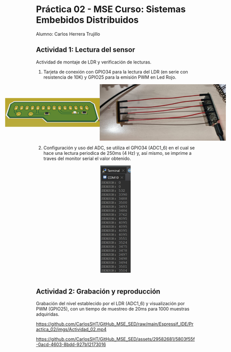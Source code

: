 Práctica 02 - MSE Curso: Sistemas Embebidos Distribuidos
====================

Alumno: Carlos Herrera Trujillo


## Actividad 1: Lectura del sensor

Actividad de montaje de LDR y verificación de lecturas.

1. Tarjeta de conexión con GPIO34 para la lectura del LDR (en serie con resistencia de 10K) y 
GPIO25 para la emisión PWM en Led Rojo.
 

<div style="display: flex; justify-content: center; align-items: center; ">
	<img src="./imgs/fig1.png" alt="Modelo 3D" width="300">
	<img src="./imgs/fig2.png" alt="CableadoHardware" width="400">
</div>

2. Configuración y uso del ADC, se utiliza el GPIO34 (ADC1_6) en el cual se hace una lectura 
periodica de 250ms (4 Hz) y, así mismo, se imprime a traves del monitor serial el valor obtenido.

<div style="display: flex; justify-content: center; align-items: center; ">
	<img src="./imgs/fig3.png" alt="MonitorSerie" height="340">
</div><br>


## Actividad 2: Grabación y reproducción

Grabación del nivel establecido por el LDR (ADC1_6) y visualización por PWM (GPIO25), con un tiempo
de muestreo de 20ms para 1000 muestras adquiridas.

https://github.com/CarlosSHT/GitHub_MSE_SED/raw/main/Espressif_IDE/Practica_02/imgs/Actividad_02.mp4

https://github.com/CarlosSHT/GitHub_MSE_SED/assets/29582681/5803f55f-0acd-4603-8bdd-927b12173016